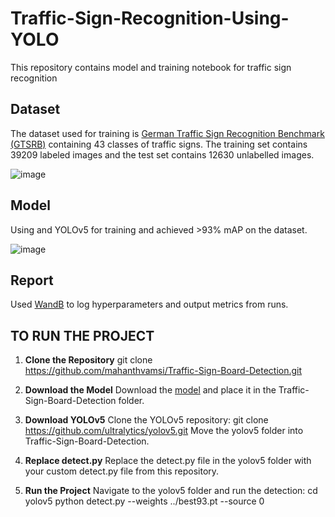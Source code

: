 # Traffic-Sign-Recognition-Using-YOLO

This repository contains model and training notebook for traffic sign recognition

## Dataset
The dataset used for training is [German Traffic Sign Recognition Benchmark (GTSRB)](https://benchmark.ini.rub.de/?section=gtsrb&subsection=dataset) containing 43 classes of traffic signs. The training set contains 39209 labeled images and the test set contains 12630 unlabelled images.

![image](https://user-images.githubusercontent.com/35000278/116809754-50276780-ab5d-11eb-87fa-1f513be1f876.png)

## Model

Using and YOLOv5 for training and achieved >93% mAP on the dataset.

![image](https://user-images.githubusercontent.com/35000278/116809984-cd071100-ab5e-11eb-8789-29afd40c0094.png)

## Report

Used [WandB](https://wandb.ai/mdhamani/YOLOv5) to log hyperparameters and output metrics from runs. 

## TO RUN THE PROJECT

1. **Clone the Repository**
   git clone https://github.com/mahanthvamsi/Traffic-Sign-Board-Detection.git
   
2. **Download the Model**
Download the [model](https://mega.nz/file/rV4HDQ5b#UfgDAMlVHvfzSr7PquE8HWx_6jhRmDUGBS-qyfIn_oE) and place it in the Traffic-Sign-Board-Detection folder.

3. **Download YOLOv5**
Clone the YOLOv5 repository:
git clone https://github.com/ultralytics/yolov5.git
Move the yolov5 folder into Traffic-Sign-Board-Detection.

4. **Replace detect.py**
Replace the detect.py file in the yolov5 folder with your custom detect.py file from this repository.

5. **Run the Project**
Navigate to the yolov5 folder and run the detection:
cd yolov5
python detect.py --weights ../best93.pt --source 0
